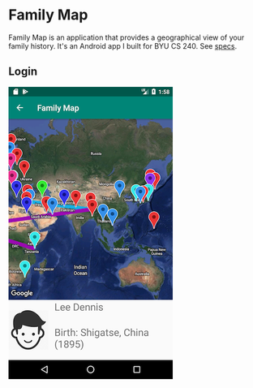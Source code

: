 # Family Map

Family Map is an application that provides a geographical view of your family history. It's an Android app I built for BYU CS 240. See [specs](https://students.cs.byu.edu/~cs240ta/fall2018/projects/family-map-server/FamilyMapServerSpecification.pdf).

## Login
![Alt text](/images/event_view.png?raw=true)
